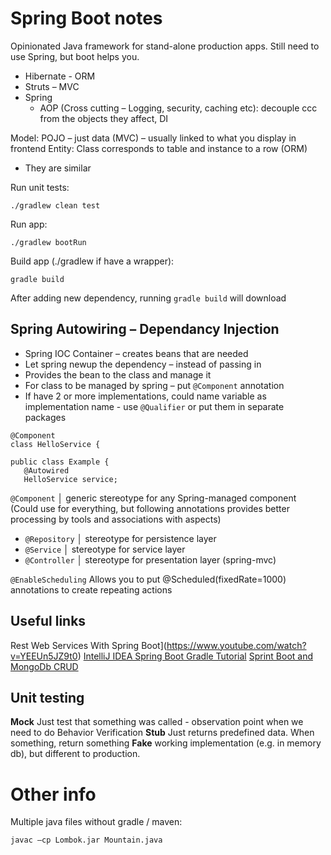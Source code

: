 # Spring Boot notes

Opinionated Java framework for stand-alone production apps. Still need to use Spring, but boot helps you.

* Hibernate - ORM
* Struts – MVC
* Spring
	* AOP (Cross cutting – Logging, security, caching etc): decouple ccc from the objects they affect, DI


Model: POJO – just data (MVC) – usually linked to what you display in frontend
Entity: Class corresponds to table and instance to a row (ORM)
*	They are similar 

Run unit tests: 
```
./gradlew clean test
```
Run app:
```
./gradlew bootRun
```
Build app (./gradlew if have a wrapper):
```
gradle build
```

After adding new dependency, running ```gradle build``` will download

## Spring Autowiring – Dependancy Injection
*	Spring IOC Container – creates beans that are needed
*	Let spring newup the dependency – instead of passing in
*	Provides the bean to the class and manage it
*	For class to be managed by spring – put ```@Component``` annotation
*	If have 2 or more implementations, could name variable as implementation name - use ```@Qualifier``` or put them in separate packages

```
@Component
class HelloService {

public class Example {
   @Autowired
   HelloService service; 
```

```@Component```	│ generic stereotype for any Spring-managed component (Could use for everything, but following annotations provides better processing by tools and associations with aspects)

* ```@Repository```	│ stereotype for persistence layer                   
* ```@Service```   	│ stereotype for service layer                      
* ```@Controller```	│ stereotype for presentation layer (spring-mvc)    

```@EnableScheduling``` Allows you to put @Scheduled(fixedRate=1000) annotations to create repeating actions

## Useful links
Rest Web Services With Spring Boot](https://www.youtube.com/watch?v=YEEUn5JZ9t0)
[IntelliJ IDEA Spring Boot Gradle Tutorial](https://www.youtube.com/watch?v=Cuz_mnrWXnk)
[Sprint Boot and MongoDb CRUD](https://www.codementor.io/gtommee97/rest-api-java-spring-boot-and-mongodb-j7nluip8d)

## Unit testing
**Mock** Just test that something was called - observation point when we need to do Behavior Verification
**Stub** Just returns predefined data. When something, return something
**Fake** working implementation (e.g. in memory db), but different to production.

# Other info
Multiple java files without gradle / maven:
```
javac –cp Lombok.jar Mountain.java
```
